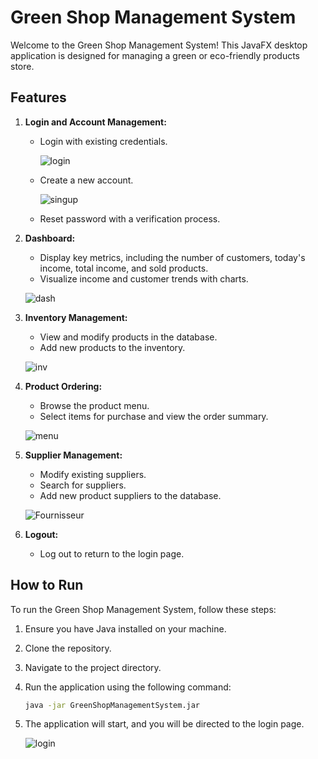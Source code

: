 # Green Shop Management System

Welcome to the Green Shop Management System! This JavaFX desktop application is designed for managing a green or eco-friendly products store.

## Features

1. **Login and Account Management:**
    - Login with existing credentials.
      
      ![login](https://github.com/attiaimed/GreenShop/assets/146118678/c9831e4c-dfdc-4216-8c42-77de9f5dbd88)
      
    - Create a new account.
      
      ![singup](https://github.com/attiaimed/GreenShop/assets/146118678/aaf68822-a780-4b8c-8b04-53110188a463)

    - Reset password with a verification process.
2. **Dashboard:**
    - Display key metrics, including the number of customers, today's income, total income, and sold products.
    - Visualize income and customer trends with charts.
      
    ![dash](https://github.com/attiaimed/GreenShop/assets/146118678/8694fba3-9a54-475c-936d-4e0c85f744e6)

3. **Inventory Management:**
    - View and modify products in the database.
    - Add new products to the inventory.

    ![inv](https://github.com/attiaimed/GreenShop/assets/146118678/5fb76bc4-4ba0-471c-b226-11157b241bf6)

4. **Product Ordering:**
    - Browse the product menu.
    - Select items for purchase and view the order summary.
      
    ![menu](https://github.com/attiaimed/GreenShop/assets/146118678/7d5ff165-8253-411a-82e5-48c8e7a55388)

5. **Supplier Management:**
    - Modify existing suppliers.
    - Search for suppliers.
    - Add new product suppliers to the database.
      
    ![Fournisseur](https://github.com/attiaimed/GreenShop/assets/146118678/4ea29a6d-f551-4df3-9490-cc197cc2bb41)

6. **Logout:**
    - Log out to return to the login page.

## How to Run

To run the Green Shop Management System, follow these steps:

1. Ensure you have Java installed on your machine.
2. Clone the repository.
3. Navigate to the project directory.
4. Run the application using the following command:

    ```bash
    java -jar GreenShopManagementSystem.jar
    ```

5. The application will start, and you will be directed to the login page.
    
   ![login](https://github.com/attiaimed/GreenShop/assets/146118678/02164cac-8a98-4191-bbdf-2d2d1deb8acc)
